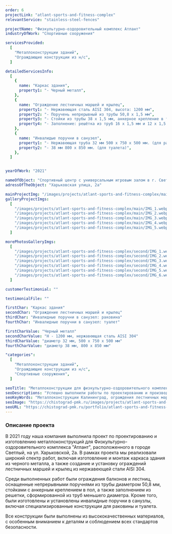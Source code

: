 ```yaml
---
order: 6
projectLink: "atlant-sports-and-fitness-complex"
relevantService: "stainless-steel-fences"

projectName: "Физкультурно-оздоровительный комплекс Атлант"
industryOfWork: "Спортивные сооружения"

servicesProvided:
  [
    "Металлоконструкции зданий",
    "Ограждающие конструкции из н/с",
  ]

detailedServicesInfo:
  [
    {
      name: "Каркас здания",
      property1: "- Черный металл",
    },
    {
      name: "Ограждение лестничных маршей и крылец",
      property1: "- Нержавеющая сталь AISI 304, высота: 1200 мм",
      property2: "- Поручень непрерывный из трубы 50,8 х 1,5 мм",
      property3: "- Стойки из трубы 38 х 1,5 мм, анкерное крепление в торец ступени",
      property4: "- Заполнение: решётка из труб 16 х 1,5 мм и 12 х 1,5 мм",
    },
    {
      name: "Инвалидые поручни в санузел",
      property1: "- Нержавеющая труба 32 мм 500 х 750 х 500 мм. (для раковины)",
      property2: "- 38 мм 800 х 850 мм. (для туалета)",
    },
  ]


yearOfWork: "2021"

nameOfObject: "Спортивный центр с универсальным игровым залом в г. Светлый, Калининградской области"
adressOfTheObject: "Харьковская улица, 2а"

mainProjectImg: "/images/projects/atlant-sports-and-fitness-complex/main/IMG_1.webp"
galleryProjectImgs:
  [
    "/images/projects/atlant-sports-and-fitness-complex/main/IMG_1.webp",
    "/images/projects/atlant-sports-and-fitness-complex/main/IMG_2.webp",
    "/images/projects/atlant-sports-and-fitness-complex/main/IMG_3.webp",
    "/images/projects/atlant-sports-and-fitness-complex/main/IMG_4.webp",
    "/images/projects/atlant-sports-and-fitness-complex/main/IMG_5.webp",
  ]

morePhotosGalleryImgs:
  [
    "/images/projects/atlant-sports-and-fitness-complex/second/IMG_1.webp",
    "/images/projects/atlant-sports-and-fitness-complex/second/IMG_2.webp",
    "/images/projects/atlant-sports-and-fitness-complex/second/IMG_3.webp",
    "/images/projects/atlant-sports-and-fitness-complex/second/IMG_4.webp",
    "/images/projects/atlant-sports-and-fitness-complex/second/IMG_5.webp",
    "/images/projects/atlant-sports-and-fitness-complex/second/IMG_6.webp",
  ]

customerTestimonial: ""

testimonialFile: ""

firstChar: "Каркас здания"
secondChar: "Ограждение лестничных маршей и крылец"
thirdChar: "Инвалидные поручни в санузел: раковина"
fourthChar: "Инвалидные поручни в санузел: туалет"

firstCharValue: "Черный металл"
secondCharValue: "H - 1200 мм, нержавеющая сталь AISI 304"
thirdCharValue: "диаметр 32 мм, 500 х 750 х 500 мм"
fourthCharValue: "диаметр 38 мм, 800 х 850 мм"

"categories":
  [
    "Металлоконструкции зданий",
    "Ограждающие конструкции из н/с",
    "Спортивные сооружения",
  ]

seoTitle: "Металлоконструкции для физкультурно-оздоровительного комплекса Атлант | Чистоград ПМК"
seoDescriptions: "Успешно выполнили работы по проектированию и производству металлоконструкций для физкультурно-оздоровительного комплекса Атлант в Калининграде. Металлокаркас здания, ограждения лестничных маршей и крылец из нержавеющей стали, поручни из нержавеющей стали, инвалидные поручни в санузел из нержавеющей стали"
seoKeyWords: "Металлоконструкции Калининград, ограждения лестничных маршей Калининград, ограждения крылец из нержавеющей стали Калининград, поручни из нержавеющей стали Калининград, инвалидные поручни в санузел из нержавеющей стали Калининград"
seoImage: "https://chistograd-pmk.ru/images/projects/atlant-sports-and-fitness-complex/main/IMG_1.webp"
seoURL: "https://chistograd-pmk.ru/portfolio/atlant-sports-and-fitness-complex"
---
```


### Описание проекта

В 2021 году наша компания выполнила проект по проектированию и изготовлению металлоконструкций для Физкультурно-оздоровительного комплекса "Атлант", расположенного в городе Светлый, на ул. Харьковской, 2а. В рамках проекта мы реализовали широкий спектр работ, включая изготовление и монтаж каркаса здания из черного металла, а также создание и установку ограждений лестничных маршей и крылец из нержавеющей стали AISI 304.

Среди выполненных работ были ограждения балконов и лестниц, оснащенные непрерывными поручнями из трубы диаметром 50,8 мм, стойками с анкерным креплением в пол, а также заполнением из решетки, сформированной из труб меньшего диаметра. Кроме того, были изготовлены и установлены инвалидные поручни в санузлы, включая специализированные конструкции для раковины и туалета.

Все конструкции были выполнены из высококачественных материалов, с особенным вниманием к деталям и соблюдением всех стандартов безопасности.